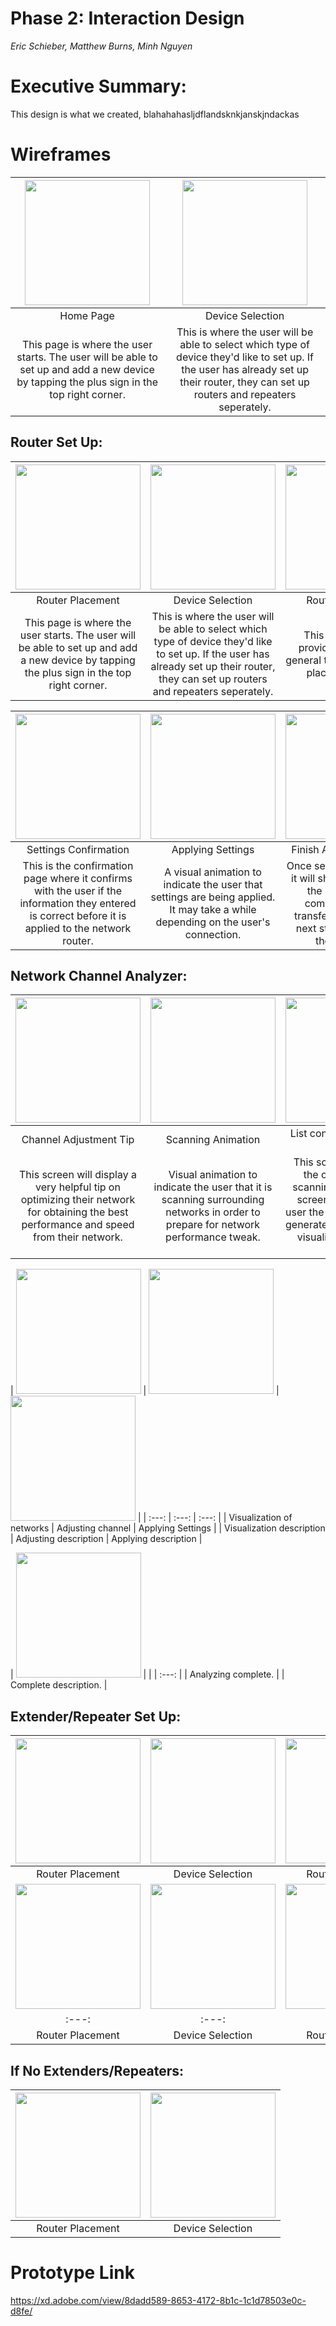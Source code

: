# Phase 2: Interaction Design

*Eric Schieber, Matthew Burns, Minh Nguyen*

# Executive Summary: 
This design is what we created, blahahahasljdflandsknkjanskjndackas

# Wireframes

|<img src="https://i.imgur.com/WYaJ90x.png" width="200"> | <img src="https://i.imgur.com/8MxKVMy.png" width="200"> |
| :---: | :---: |
| Home Page  | Device Selection |
| This page is where the user starts. The user will be able to set up and add a new device by tapping the plus sign in the top right corner. | This is where the user will be able to select which type of device they'd like to set up. If the user has already set up their router, they can set up routers and repeaters seperately. | This page will then provide the user with general tips as to where to place their router. |

## Router Set Up:

| <img src="https://i.imgur.com/q9JpQFC.png" width="200"> |  <img src="https://i.imgur.com/qOXDCon.png" width="200"> |  <img src="https://i.imgur.com/DJpfT6F.png" width="200"> |
| :---: | :---: | :---: |
| Router Placement | Device Selection | Router Placement |
| This page is where the user starts. The user will be able to set up and add a new device by tapping the plus sign in the top right corner. | This is where the user will be able to select which type of device they'd like to set up. If the user has already set up their router, they can set up routers and repeaters seperately. | This page will then provide the user with general tips as to where to place their router. |

| <img src="https://i.imgur.com/Zo1GLCv.png" width="200"> |  <img src="https://i.imgur.com/t2svZsw.png" width="200"> |  <img src="https://i.imgur.com/M7ok27L.png" width="200"> |
| :---: | :---: | :---: |
| Settings Confirmation | Applying Settings | Finish Applying Settings |
| This is the confirmation page where it confirms with the user if the information they entered is correct before it is applied to the network router. | A visual animation to indicate the user that settings are being applied. It may take a while depending on the user's connection. | Once settings are applied, it will show the user that the initial setup is complete and may transfer the user to the next step in setting up their network. |

## Network Channel Analyzer:

| <img src="https://i.imgur.com/Al4JpIF.png" width="200"> |  <img src="https://i.imgur.com/zjj4qUr.png" width="200"> |  <img src="https://i.imgur.com/JhGx0uZ.png" width="200"> |
| :---: | :---: | :---: |
| Channel Adjustment Tip | Scanning Animation | List containing networks info |
| This screen will display a very helpful tip on optimizing their network for obtaining the best performance and speed from their network. | Visual animation to indicate the user that it is scanning surrounding networks in order to prepare for network performance tweak. | This screen will display the outcome of the scanning from previous screen. It will give the user the option to view the generated graph for better visualization of whats going on. |

| <img src="https://i.imgur.com/we4jkr8.png" width="200"> |  <img src="https://i.imgur.com/Vr31Bu3.png" width="200"> |  <img src="https://i.imgur.com/t2svZsw.png" width="200"> 
|
| :---: | :---: | :---: |
| Visualization of networks | Adjusting channel | Applying Settings |
| Visualization description | Adjusting description | Applying description |

| <img src="https://i.imgur.com/z13uyk1.png" width="200"> |
|
| :---: |
| Analyzing complete. |
| Complete description. |
## Extender/Repeater Set Up:
| <img src="https://i.imgur.com/Y7pOJ97.png" width="200"> |  <img src="https://i.imgur.com/qYBpy5z.png" width="200"> |  <img src="https://i.imgur.com/or7vZJN.png" width="200"> |
| :---: | :---: | :---: |
| Router Placement | Device Selection | Router Placement |
| <img src="https://i.imgur.com/VfXYdVK.png" width="200"> |  <img src="https://i.imgur.com/urZotAE.png" width="200"> |  <img src="https://i.imgur.com/TAtP6Oh.png" width="200"> |
| :---: | :---: | :---: |
| Router Placement | Device Selection | Router Placement|

## If No Extenders/Repeaters:
| <img src="https://i.imgur.com/urZotAE.png" width="200"> |  <img src="https://i.imgur.com/TAtP6Oh.png" width="200"> |
| :---: | :---: |
| Router Placement | Device Selection |

# Prototype Link
https://xd.adobe.com/view/8dadd589-8653-4172-8b1c-1c1d78503e0c-d8fe/
